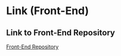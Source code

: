# Link (Front-End)
## Link to Front-End Repository
[Front-End Repository](https://github.com/amutawabh/subscription_management_system_FrontEnd)